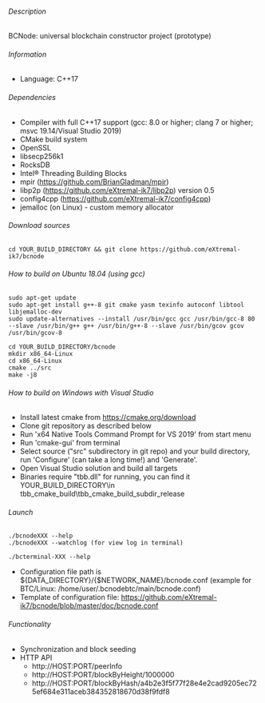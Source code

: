 ###### Description

BCNode: universal blockchain constructor project (prototype)

###### Information

- Language: C++17

###### Dependencies

- Compiler with full C++17 support (gcc: 8.0 or higher; clang 7 or higher; msvc 19.14/Visual Studio 2019)
- CMake build system
- OpenSSL
- libsecp256k1
- RocksDB
- Intel® Threading Building Blocks
- mpir (https://github.com/BrianGladman/mpir)
- libp2p (https://github.com/eXtremal-ik7/libp2p) version 0.5
- config4cpp (https://github.com/eXtremal-ik7/config4cpp)
- jemalloc (on Linux) - custom memory allocator

###### Download sources

```
cd YOUR_BUILD_DIRECTORY && git clone https://github.com/eXtremal-ik7/bcnode
```

###### How to build on Ubuntu 18.04 (using gcc)

```
sudo apt-get update
sudo apt-get install g++-8 git cmake yasm texinfo autoconf libtool libjemalloc-dev
sudo update-alternatives --install /usr/bin/gcc gcc /usr/bin/gcc-8 80 --slave /usr/bin/g++ g++ /usr/bin/g++-8 --slave /usr/bin/gcov gcov /usr/bin/gcov-8

cd YOUR_BUILD_DIRECTORY/bcnode
mkdir x86_64-Linux
cd x86_64-Linux
cmake ../src
make -j8
```

###### How to build on Windows with Visual Studio

- Install latest cmake from https://cmake.org/download
- Clone git repository as described below
- Run 'x64 Native Tools Command Prompt for VS 2019' from start menu
- Run 'cmake-gui' from terminal
- Select source ("src" subdirectory in git repo) and your build directory, run 'Configure' (can take a long time!) and 'Generate'.
- Open Visual Studio solution and build all targets
- Binaries require "tbb.dll" for running, you can find it YOUR_BUILD_DIRECTORY\in tbb_cmake_build\tbb_cmake_build_subdir_release

###### Launch

```
./bcnodeXXX --help
./bcnodeXXX --watchlog (for view log in terminal)
```

```
./bcterminal-XXX --help
```

- Configuration file path is ${DATA_DIRECTORY}/{$NETWORK_NAME}/bcnode.conf (example for BTC/Linux: /home/user/.bcnodebtc/main/bcnode.conf)
- Template of configuration file: https://github.com/eXtremal-ik7/bcnode/blob/master/doc/bcnode.conf

###### Functionality

- Synchronization and block seeding
- HTTP API
  - http://HOST:PORT/peerInfo
  - http://HOST:PORT/blockByHeight/1000000
  - http://HOST:PORT/blockByHash/a4b2e3f5f77f28e4e2cad9205ec725ef684e311aceb384352818670d38f9fdf8
